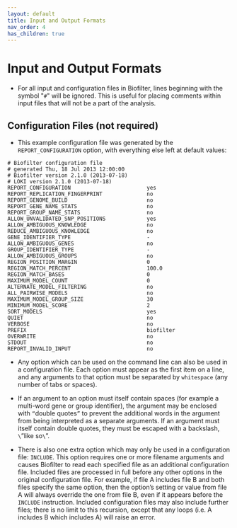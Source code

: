 ```yaml
---
layout: default
title: Input and Output Formats
nav_order: 4
has_children: true
---
```


# Input and Output Formats
* For all input and configuration files in Biofilter, lines beginning with the symbol "`#`" will be ignored. This is useful for
placing comments within input files that will not be a part of the analysis.

## Configuration Files (not required)
* This example configuration file was generated by the `REPORT_CONFIGURATION` option, with
everything else left at default values:
```
# Biofilter configuration file
# generated Thu, 18 Jul 2013 12:00:00
# Biofilter version 2.1.0 (2013-07-18)
# LOKI version 2.1.0 (2013-07-18)
REPORT_CONFIGURATION                        yes
REPORT_REPLICATION_FINGERPRINT              no
REPORT_GENOME_BUILD                         no
REPORT_GENE_NAME_STATS                      no
REPORT_GROUP_NAME_STATS                     no
ALLOW_UNVALIDATED_SNP_POSITIONS             yes
ALLOW_AMBIGUOUS_KNOWLEDGE                   no
REDUCE_AMBIGUOUS_KNOWLEDGE                  no
GENE_IDENTIFIER_TYPE                        -
ALLOW_AMBIGUOUS_GENES                       no
GROUP_IDENTIFIER_TYPE                       -
ALLOW_AMBIGUOUS_GROUPS                      no
REGION_POSITION_MARGIN                      0
REGION_MATCH_PERCENT                        100.0
REGION_MATCH_BASES                          0
MAXIMUM_MODEL_COUNT                         0
ALTERNATE_MODEL_FILTERING                   no
ALL_PAIRWISE_MODELS                         no
MAXIMUM_MODEL_GROUP_SIZE                    30
MINIMUM_MODEL_SCORE                         2
SORT_MODELS                                 yes
QUIET                                       no
VERBOSE                                     no
PREFIX                                      biofilter
OVERWRITE                                   no
STDOUT                                      no
REPORT_INVALID_INPUT                        no
```

* Any option which can be used on the command line can also be used in a configuration file. Each option
must appear as the first item on a line, and any arguments to that option must be separated by `whitespace`
(any number of tabs or spaces).

* If an argument to an option must itself contain spaces (for example a multi-word gene or group
identifier), the argument may be enclosed with `“`double quotes`”` to prevent the additional words in the
argument from being interpreted as a separate arguments. If an argument must itself contain double
quotes, they must be escaped with a backslash, `\`”like so`\`”.

* There is also one extra option which may only be used in a configuration file: `INCLUDE`. This option
requires one or more filename arguments and causes Biofilter to read each specified file as an additional
configuration file. Included files are processed in full before any other options in the original
configuration file. For example, if file A includes file B and both files specify the same option, then the
option’s setting or value from file A will always override the one from file B, even if it appears before
the `INCLUDE` instruction. Included configuration files may also include further files; there is no limit to
this recursion, except that any loops (i.e. A includes B which includes A) will raise an error.

